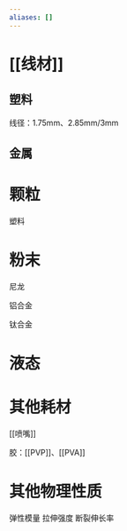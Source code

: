 ```yaml
---
aliases: []
---
```


# [[线材]]

## 塑料

线径：1.75mm、2.85mm/3mm

## 金属

# 颗粒

塑料

# 粉末

尼龙

铝合金

钛合金

# 液态




# 其他耗材

[[喷嘴]]

胶：[[PVP]]、[[PVA]]





# 其他物理性质

弹性模量
拉伸强度
断裂伸长率






